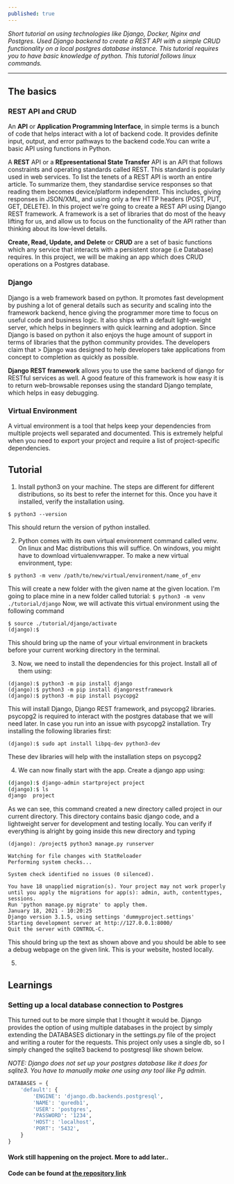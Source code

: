```yaml
---
published: true
---
```


_Short tutorial on using technologies like Django, Docker, Nginx and Postgres. Used Django backend to create a REST API with a simple CRUD functionality on a local postgres database instance. This tutorial requires you to have basic knowledge of python. This tutorial follows linux commands._

---

## The basics

### REST API and CRUD

An __API__ or __Application Programming Interface__, in simple terms is a bunch of code that helps interact with a lot of backend code. It provides definite input, output, and error pathways to the backend code.You can write a basic API using functions in Python.  

A __REST__ API or a __REpresentational State Transfer__ API is an API that follows constraints and operating standards called REST. This standard is popularly used in web services. To list the tenets of a REST API is worth an entire article. To summarize them, they standardise service responses so that reading them becomes device/platform independent. This includes, giving responses in JSON/XML, and using only a few HTTP headers (POST, PUT, GET, DELETE). In this project we're going to create a REST API using Django REST framework. A framework is a set of libraries that do most of the heavy lifting for us, and allow us to focus on the functionality of the API rather than thinking about its low-level details.

__Create, Read, Update, and Delete__ or __CRUD__ are a set of basic functions which any service that interacts with a persistent storage (i.e Database) requires. In this project, we will be making an app which does CRUD operations on a Postgres database.

### Django

Django is a web framework based on python. It promotes fast development by pushing a lot of general details such as security and scaling into the framework backend, hence giving the programmer more time to focus on useful code and business logic. It also ships with a default light-weight server, which helps in beginners with quick learning and adoption. Since Django is based on python it also enjoys the huge amount of support in terms of libraries that the python community provides. The developers claim that > Django was designed to help developers take applications from concept to completion as quickly as possible.

__Django REST framework__ allows you to use the same backend of django for RESTful services as well. A good feature of this framework is how easy it is to return web-browsable reponses using the standard Django template, which helps in easy debugging. 

### Virtual Environment

A virtual environment is a tool that helps keep your dependencies from multiple projects well separated and documented. This is extremely helpful when you need to export your project and require a list of project-specific dependencies.

## Tutorial

1. Install python3 on your machine. The steps are different for different distributions, so its best to refer the internet for this. Once you have it installed, verify the installation using.
```
$ python3 --version
```
This should return the version of python installed.


2. Python comes with its own virtual environment command called venv. On linux and Mac distributions this will suffice. On windows, you might have to download virtualenvwrapper. To make a new virtual environment, type:
```
$ python3 -m venv /path/to/new/virtual/environment/name_of_env
```
This will create a new folder with the given name at the given location. I'm going to place mine in a new folder called tutorial:
``` $ python3 -m venv ./tutorial/django ```
Now, we will activate this virtual environment using the following command
``` 
$ source ./tutorial/django/activate
(django):$ 
```
This should bring up the name of your virtual environment in brackets before your current working directory in the terminal. 


3. Now, we need to install the dependencies for this project. Install all of them using:
```
(django):$ python3 -m pip install django
(django):$ python3 -m pip install djangorestframework
(django):$ python3 -m pip install psycopg2
```
This will install Django, Django REST framework, and psycopg2 libraries. psycopg2 is required to interact with the postgres database that we will need later. In case you run into an issue with psycopg2 installation. Try installing the following libraries first:
```
(django):$ sudo apt install libpq-dev python3-dev
```
These dev libraries will help with the installation steps on psycopg2


4. We can now finally start with the app. Create a django app using:
```bash
(django):$ django-admin startproject project
(django):$ ls
django  project
```
As we can see, this command created a new directory called project in our current directory. This directory contains basic django code, and a lightweight server for development and testing locally. You can verify if everything is alright by going inside this new directory and typing
```
(django): /project$ python3 manage.py runserver

Watching for file changes with StatReloader
Performing system checks...

System check identified no issues (0 silenced).

You have 18 unapplied migration(s). Your project may not work properly until you apply the migrations for app(s): admin, auth, contenttypes, sessions.
Run 'python manage.py migrate' to apply them.
January 18, 2021 - 10:20:25
Django version 3.1.5, using settings 'dummyproject.settings'
Starting development server at http://127.0.0.1:8000/
Quit the server with CONTROL-C.
```
This should bring up the text as shown above and you should be able to see a debug webpage on the given link. This is your website, hosted locally.


5. 


## Learnings

### Setting up a local database connection to Postgres

This turned out to be more simple that I thought it would be. Django provides the option of using multiple databases in the project by simply extending the DATABASES dictionary in the settings.py file of the project and writing a router for the requests. This project only uses a single db, so I simply changed the sqlite3 backend to postgresql like shown below. 

_NOTE: Django does not set up your postgres database like it does for sqlite3. You have to manually make one using any tool like Pg admin._

```python
DATABASES = {
    'default': {
        'ENGINE': 'django.db.backends.postgresql',
        'NAME': 'quredb1',
        'USER': 'postgres',
        'PASSWORD': '1234',
        'HOST': 'localhost',
        'PORT': '5432',
    }
}
```

#### Work still happening on the project. More to add later..

#### Code can be found at [the repository link](https://github.com/CodeSeeker99/PS2_repo/tree/main/Django)
